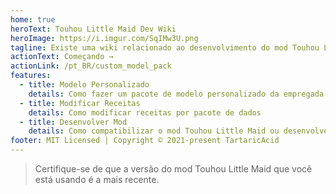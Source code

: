 ```yaml
---
home: true
heroText: Touhou Little Maid Dev Wiki
heroImage: https://i.imgur.com/SqIMw3U.png
tagline: Existe uma wiki relacionado ao desenvolvimento do mod Touhou Little Maid
actionText: Começando →
actionLink: /pt_BR/custom_model_pack
features:
  - title: Modelo Personalizado
    details: Como fazer um pacote de modelo personalizado da empregada ou cadeira
  - title: Modificar Receitas
    details: Como modificar receitas por pacote de dados
  - title: Desenvolver Mod
    details: Como compatibilizar o mod Touhou Little Maid ou desenvolver uma adição
footer: MIT Licensed | Copyright © 2021-present TartaricAcid
---
```


> Certifique-se de que a versão do mod Touhou Little Maid que você está usando é a mais recente.
